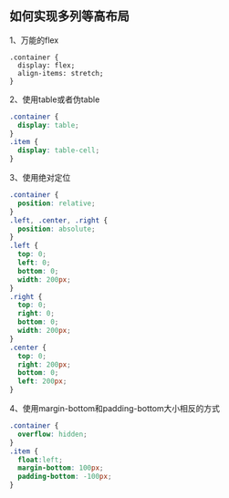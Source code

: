 ## 如何实现多列等高布局
1、万能的flex
```
.container {
  display: flex;
  align-items: stretch;
}
```

2、使用table或者伪table
```css
.container {
  display: table;
}
.item {
  display: table-cell;
}
```

3、使用绝对定位
```css
.container {
  position: relative;
}
.left, .center, .right {
  position: absolute;
}
.left {
  top: 0;
  left: 0;
  bottom: 0;
  width: 200px;
}
.right {
  top: 0;
  right: 0;
  bottom: 0;
  width: 200px;
}
.center {
  top: 0;
  right: 200px;
  bottom: 0;
  left: 200px;
}
```

4、使用margin-bottom和padding-bottom大小相反的方式
```css
.container {
  overflow: hidden;
}
.item {
  float:left;
  margin-bottom: 100px;
  padding-bottom: -100px;
}
```